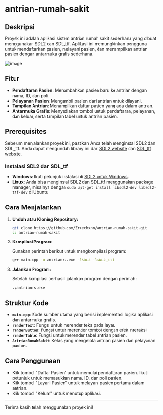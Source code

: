 # antrian-rumah-sakit

## Deskripsi
Proyek ini adalah aplikasi sistem antrian rumah sakit sederhana yang dibuat menggunakan SDL2 dan SDL_ttf. Aplikasi ini memungkinkan pengguna untuk mendaftarkan pasien, melayani pasien, dan menampilkan antrian pasien dengan antarmuka grafis sederhana.

![image](https://github.com/user-attachments/assets/6b64e76c-a8a1-4968-b14d-af3499e379e2)


## Fitur
- **Pendaftaran Pasien**: Menambahkan pasien baru ke antrian dengan nama, ID, dan poli.
- **Pelayanan Pasien**: Mengambil pasien dari antrian untuk dilayani.
- **Tampilan Antrian**: Menampilkan daftar pasien yang ada dalam antrian.
- **Antarmuka Grafis**: Menyediakan tombol untuk pendaftaran, pelayanan, dan keluar, serta tampilan tabel untuk antrian pasien.

## Prerequisites
Sebelum menjalankan proyek ini, pastikan Anda telah menginstal SDL2 dan SDL_ttf. Anda dapat mengunduh library ini dari [SDL2 website](https://www.libsdl.org/) dan [SDL_ttf website](https://www.libsdl.org/projects/SDL_ttf/).

### Instalasi SDL2 dan SDL_ttf
- **Windows**: Ikuti petunjuk instalasi di [SDL2 untuk Windows](https://www.libsdl.org/download-2.0.php).
- **Linux**: Anda bisa menginstal SDL2 dan SDL_ttf menggunakan package manager, misalnya dengan `sudo apt-get install libsdl2-dev libsdl2-ttf-dev` di Ubuntu.

## Cara Menjalankan
1. **Unduh atau Kloning Repository:**

    ```sh
    git clone https://github.com/Zreechxnn/antrian-rumah-sakit.git
    cd antrian-rumah-sakit
    ```

2. **Kompilasi Program:**

    Gunakan perintah berikut untuk mengkompilasi program:

    ```sh
    g++ main.cpp -o antrianrs.exe -lSDL2 -lSDL2_ttf
    ```

3. **Jalankan Program:**

    Setelah kompilasi berhasil, jalankan program dengan perintah:

    ```sh
    ./antrianrs.exe
    ```

## Struktur Kode
- **`main.cpp`**: Kode sumber utama yang berisi implementasi logika aplikasi dan antarmuka grafis.
- **`renderText`**: Fungsi untuk merender teks pada layar.
- **`renderButton`**: Fungsi untuk merender tombol dengan efek interaksi.
- **`renderTable`**: Fungsi untuk merender tabel antrian pasien.
- **`AntrianRumahSakit`**: Kelas yang mengelola antrian pasien dan pelayanan pasien.

## Cara Penggunaan
- Klik tombol "Daftar Pasien" untuk memulai pendaftaran pasien. Ikuti petunjuk untuk memasukkan nama, ID, dan poli pasien.
- Klik tombol "Layani Pasien" untuk melayani pasien pertama dalam antrian.
- Klik tombol "Keluar" untuk menutup aplikasi.


---

Terima kasih telah menggunakan proyek ini!
